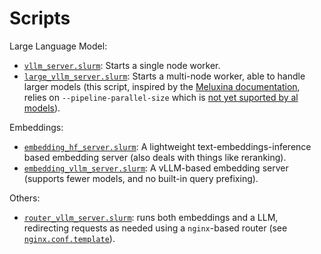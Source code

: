 # Scripts

Large Language Model:

* [`vllm_server.slurm`](./vllm_server.slurm): Starts a single node worker.
* [`large_vllm_server.slurm`](./large_vllm_server.slurm): Starts a multi-node worker, able to handle larger models (this script, inspired by the [Meluxina documentation](https://docs.lxp.lu/howto/llama3-vllm/), relies on `--pipeline-parallel-size` which is [not yet suported by al models](https://docs.vllm.ai/en/stable/serving/distributed_serving.html#details-for-distributed-inference-and-serving)).

Embeddings:

* [`embedding_hf_server.slurm`](./embedding_hf_server.slurm): A lightweight text-embeddings-inference based embedding server (also deals with things like reranking).
* [`embedding_vllm_server.slurm`](./embedding_vllm_server.slurm): A vLLM-based embedding server (supports fewer models, and no built-in query prefixing).

Others:

* [`router_vllm_server.slurm`](./router_vllm_server.slurm): runs both embeddings and a LLM, redirecting requests as needed using a `nginx`-based router (see [`nginx.conf.template`](./nginx.conf.template)).
